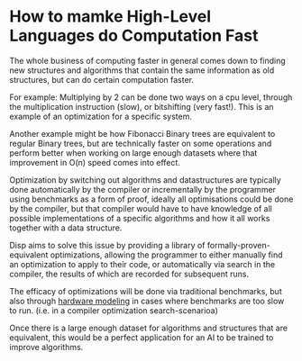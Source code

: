 # How to mamke High-Level Languages do Computation Fast

The whole business of computing faster in general comes down to finding new structures and algorithms that contain the same information as old structures, but can do certain computation faster.

For example: Multiplying by 2 can be done two ways on a cpu level, through the multiplication instruction (slow), or bitshifting (very fast!). This is an example of an optimization for a specific system.

Another example might be how Fibonacci Binary trees are equivalent to regular Binary trees, but are technically faster on some operations and perform better when working on large enough datasets where that improvement in O(n) speed comes into effect.

Optimization by switching out algorithms and datastructures are typically done automatically by the compiler or incrementally by the programmer using benchmarks as a form of proof, ideally all optimisations could be done by the compiler, but that compiler would have to have knowledge of all possible implementations of a specific algorithms and how it all works together with a data structure.

Disp aims to solve this issue by providing a library of formally-proven-equivalent optimizations, allowing the programmer to either manually find an optimization to apply to their code, or automatically via search in the compiler, the results of which are recorded for subsequent runs.

The efficacy of optimizations will be done via traditional benchmarks, but also through [hardware modeling](hardware-modeling.md) in cases where benchmarks are too slow to run. (i.e. in a compiler optimization search-scenarioa)

Once there is a large enough dataset for algorithms and structures that are equivalent, this would be a perfect application for an AI to be trained to improve algorithms.
